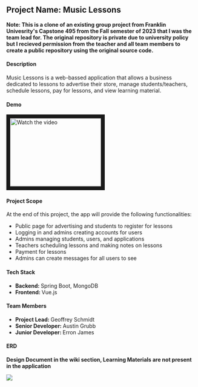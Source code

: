 <h2>Project Name: Music Lessons</h2>

<p><b>Note: This is a clone of an existing group project from Franklin Univesrity's Capstone 495 from the Fall semester of 2023 that I was the team lead for. The original repository is private due to university policy but I recieved permission from the teacher and all team members to create a public repository using the original source code. </b></p>



<h4>Description</h4>  
<p>
Music Lessons is a web-bassed application that allows a business dedicated to lessons to advertise their store, manage students/teachers, schedule lessons, pay for lessons, and view learning material.
</p>

<h4>Demo</h4>
<a href="https://youtu.be/XOAhD7ScdEo">
	<img src="http://img.youtube.com/vi/XOAhD7ScdEo/mqdefault.jpg" alt="Watch the video" width="240" height="180" border="10" />
</a>

<h4>Project Scope </h4>
<p>At the end of this project, the app will provide the following functionalities: <br/ >
<ul>
	<li>Public page for advertising and students to register for lessons</li>
	<li>Logging in and admins creating accounts for users</li>
	<li>Admins managing students, users, and applications</li>  
	<li>Teachers scheduling lessons and making notes on lessons</li>
	<li>Payment for lessons</li>
  <li>Admins can create messages for all users to see</li>
</ul>
</p>

<h4>Tech Stack</h4>
<ul>
	<li><b>Backend: </b>Spring Boot, MongoDB</li>
	<li><b>Frontend: </b>Vue.js</li>
</ul>

<h4>Team Members</h4>
<ul>
	<li><b>Project Lead: </b> Geoffrey Schmidt</li>
	<li><b>Senior Developer: </b>Austin Grubb </li>
	<li><b>Junior Developer: </b>Erron James </li>
	</ul>

<h4>ERD</h4>
<p><b>Design Document in the wiki section, Learning Materials are not present in the application</b></p>
<img src=https://github.com/Mcbalsa/Music-Lessons/assets/93947154/a6ef7621-2507-44d0-9505-f06adac7dfb4</img>
